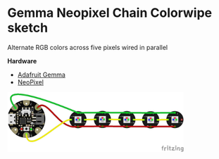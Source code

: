 # Gemma Neopixel Chain Colorwipe sketch

Alternate RGB colors across five pixels wired in parallel 

**Hardware**
- [Adafruit Gemma](https://www.adafruit.com/product/1222)
- [NeoPixel](https://www.adafruit.com/product/1559)

<img src="./gemma_neopixel_chain_colorwipe_bb.png?raw=true" width="400" alt="circuit diagram">
